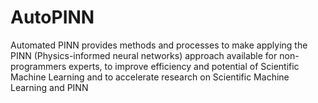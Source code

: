 # AutoPINN
Automated PINN provides methods and processes to make applying the PINN (Physics-informed neural networks) approach available for non-programmers experts, to improve efficiency and potential of Scientific Machine Learning and to accelerate research on Scientific Machine Learning and PINN
